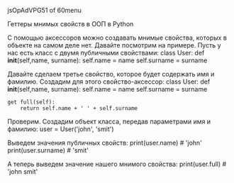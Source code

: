 
jsOpAdVPG51 of 60menu

Геттеры мнимых свойств в ООП в Python

С помощью аксессоров можно создавать мнимые свойства, которых в объекте на самом деле нет. Давайте посмотрим на примере. Пусть у нас есть класс с двумя публичными свойствами:
class User:
	def __init__(self,name, surname):
		self.name = name 
		self.surname = surname 
	


Давайте сделаем третье свойство, которое будет содержать имя и фамилию. Создадим для этого свойство-аксессор:
class User:
	def __init__(self,name, surname):
		self.name = name 
		self.surname = surname 
	
	
	get full(self):
		return self.name + ' ' + self.surname 
	


Проверим. Создадим объект класса, передав параметрами имя и фамилию:
user = User('john', 'smit') 

Выведем значения публичных свойств:
print(user.name)  # 'john'
print(user.surname)  # 'smit'

А теперь выведем значение нашего мнимого свойства:
print(user.full)  # 'john smit'


